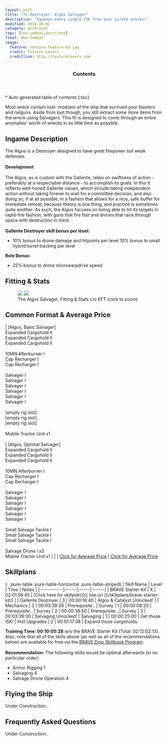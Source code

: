 ```yaml
---
layout: post
title: "T1 Destroyer: Algos Salvager"
description: "Squeeze every single ISK from your pirate wrecks!"
modified: 2014-10-01
category: doctrines
tags: [non-combat,doctrines]
fleet: Non-Combat
image:
  feature: texture-feature-03.jpg
  credit: Texture Lovers
  creditlink: http://texturelovers.com
---
```


<section id="table-of-contents" class="toc">
  <header>
    <h3>Contents</h3>
  </header>
<div id="drawer" markdown="1">
*  Auto generated table of contents
{:toc}
</div>
</section><!-- /#table-of-contents -->

Most wreck contain loot- modules of the ship that survived your blasters and railguns. Aside from loot though, you still extract some more items from the wreck using Salvagers. This fit is designed to comb through an entire anomalies' worth of wrecks in as little time as possible.

## Ingame Description

The Algos is a Destroyer designed to have great firepower but weak defenses.<br />
<br />
__Development__<br />
<br />
The Algos, as is custom with the Gallente, relies on swiftness of action - preferably at a respectable distance - to accomplish its goals. In this it reflects well-honed Gallente values, which include taking independent action without taking forever to wait for a committee decision, and also doing so, if at all possible, in a fashion that allows for a nice, safe buffer for immediate retreat; because theory is one thing, and practice is sometimes quite another.  As such, the Algos focuses on being able to hit its targets in rapid-fire fashion, with guns that fire fast and drones that race through space with destruction in mind.<br />
<br />
__Gallente Destroyer skill bonus per level:__

* 10% bonus to drone damage and hitpoints per level 10% bonus to small hybrid turret tracking per level

__Role Bonus:__

* 25% bonus to drone microwarpdrive speed

## Fitting & Stats

<figure class="half">
	<a href="{{ site.url }}/images/eft/algos-salvager.png"><img src="{{ site.url }}/images/eft/algos-salvager.png" /></a>
	<a href="{{ site.url }}/images/eft/algos-salvager-optimal.png"><img src="{{ site.url }}/images/eft/algos-salvager-optimal.png" /></a>
	<figcaption>The Algos Salvager, Fitting &amp; Stats c/o EFT (click to zoom)</figcaption>
</figure>

## Common Format & Average Price

| [Algos, Basic Salvager]<br/>Expanded Cargohold II<br/>Expanded Cargohold II<br/>Expanded Cargohold II<br/><br/>10MN Afterburner I<br/>Cap Recharger I<br/>Cap Recharger I<br/><br/>Salvager I<br/>Salvager I<br/>Salvager I<br/>Salvager I<br/>Salvager I<br/>Salvager I<br/><br/>[empty rig slot]<br/>[empty rig slot]<br/>[empty rig slot]<br/><br/>Mobile Tractor Unit x1<br/><br/>| [Algos, Optimal Salvager]<br/>Expanded Cargohold II<br/>Expanded Cargohold II<br/>Expanded Cargohold II<br/><br/>10MN Afterburner I<br/>Cap Recharger I<br/>Cap Recharger I<br/><br/>Salvager I<br/>Salvager I<br/>Salvager I<br/>Salvager I<br/>Salvager I<br/>Salvager I<br/><br/>Small Salvage Tackle I<br/>Small Salvage Tackle I<br/>Small Salvage Tackle I<br/><br/>Salvage Drone I x5<br/>Mobile Tractor Unit x1
| |
| [Click for Average Price](http://evepraisal.com/e/3566782) | [Click for Average Price](http://evepraisal.com/e/3566787)

## Skillplans

{: .pure-table .pure-table-horizontal .pure-table-striped}
| Skill Name | Level | Time | Notes |
|:-----------|:-----:|:-----|:------|
| BRAVE Starter Kit | X | 02:01:56:45 | [Click here for skillplan]({{ site.url }}/skillplans/brave-starter-kit/) |
| Gallente Destroyer | 3 | 00:00:16:40 | Algos & Catalyst Unlocked! |
| Mechanics | 3 | 00:03:39:30 | Prerequisite..
| Survey | 1 | 00:00:08:20 | Prerequisite..
| Survey | 2 | 00:00:38:50 | Prerequisite..
| Survey | 3 | 00:03:39:30 | Salvaging Unlocked!
| Salvaging | 1 | 00:00:25:00 | Get those ISK!
| Hull Upgrades | 2 | 00:01:17:38 | Expand those cargoholds

__Training Time: 00:10:05:28__ w/o the BRAVE Starter Kit (Total: 02:12:02:13). Also, note that all of the skills above (as well as all of the recommendations below) are available for free via the [BRAVE Dojo Skillbook Program](https://wiki.braveineve.com/dojo/skillbooks).<br />
<br />
__Recommendation:__ The following skills would be optimal afterwards (in no particular order)

* Armor Rigging 1
* Salvaging 4
* Salvage Drone Operation 4

## Flying the Ship

Under Construction..

## Frequently Asked Questions

Under Construction..